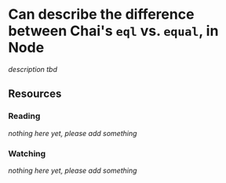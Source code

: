 # Can describe the difference between Chai's `eql` vs. `equal`, in Node
_description tbd_
## Resources
### Reading
_nothing here yet, please add something_
### Watching
_nothing here yet, please add something_
